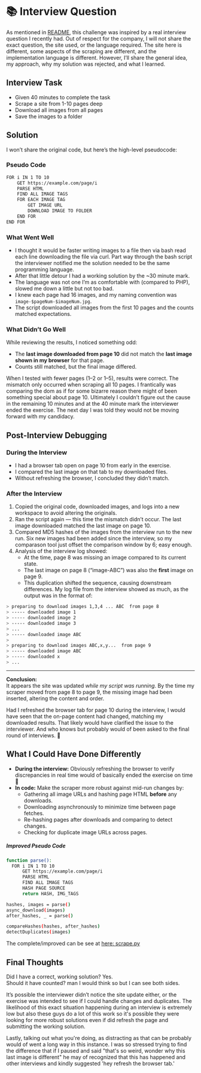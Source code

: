 # 📚 Interview Question

As mentioned in [README](../README.md), this challenge was inspired by a real interview question I recently had. Out of respect for the company, I will not share the exact question, the site used, or the language required. The site here is different, some aspects of the scraping are different, and the implementation language is different. However, I’ll share the general idea, my approach, why my solution was rejected, and what I learned.


## **Interview Task** 
- Given 40 minutes to complete the task
- Scrape a site from 1-10 pages deep 
- Download all images from all pages
- Save the images to a folder

## **Solution**
I won’t share the original code, but here’s the high-level pseudocode:

### Pseudo Code
```bash
FOR i IN 1 TO 10
    GET https://example.com/page/i
    PARSE HTML
    FIND ALL IMAGE TAGS
    FOR EACH IMAGE TAG
        GET IMAGE URL
        DOWNLOAD IMAGE TO FOLDER
    END FOR
END FOR
```
### **What Went Well**
- I thought it would be faster writing images to a file then via bash read each line downloading the file via curl. Part way through the bash script the interviewer notified me the solution needed to be the same programming language.
- After that little detour I had a working solution by the ~30 minute mark.
- The language was not one I’m as comfortable with (compared to PHP), slowed me down a little but not too bad.
- I knew each page had 16 images, and my naming convention was `image-$pageNum-$imageNum.jpg`.
- The script downloaded all images from the first 10 pages and the counts matched expectations.

### **What Didn’t Go Well**
While reviewing the results, I noticed something odd:
- The **last image downloaded from page 10** did not match the **last image shown in my browser** for that page.
- Counts still matched, but the final image differed.

When I tested with fewer pages (1–2 or 1–5), results were correct. The mismatch only occurred when scraping all 10 pages. I frantically was comparing the dom as if for some bizarre reason there might of been something special about page 10. Ultimately I couldn’t figure out the cause in the remaining 10 minutes and at the 40 minute mark the interviewer ended the exercise. The next day I was told they would not be moving forward with my candidacy.

## **Post-Interview Debugging**

### During the Interview
- I had a browser tab open on page 10 from early in the exercise.
- I compared the last image on that tab to my downloaded files.
- Without refreshing the browser, I concluded they didn’t match.

### After the Interview
1. Copied the original code, downloaded images, and logs into a new workspace to avoid altering the originals.
2. Ran the script again — this time the mismatch didn’t occur. The last image downloaded matched the last image on page 10.
3. Compared MD5 hashes of the images from the interview run to the new run. Six new images had been added since the interview, so my comparason tool just offset the comparison window by 6; easy enough. 
4. Analysis of the interview log showed:
    - At the time, page 8 was missing an image compared to its current state.
    - The last image on page 8 (“image-ABC”) was also the **first** image on page 9.
    - This duplication shifted the sequence, causing downstream differences. My log file from the interview showed as much, as the output was in the format of:

```bash
> preparing to download images 1,3,4 ... ABC  from page 8
> ----- downloaded image 1
> ----- downloaded image 2
> ----- downloaded image 3
> ...
> ----- downloaded image ABC
>
> preparing to download images ABC,x,y...  from page 9
> ----- downloaded image ABC
> ----- downloaded x
> ...
```
---

**Conclusion:**  
It appears the site was updated *while my script was running*. By the time my scraper moved from page 8 to page 9, the missing image had been inserted, altering the content and order.

Had I refreshed the browser tab for page 10 during the interview, I would have seen that the on-page content had changed, matching my downloaded results. That likely would have clarified the issue to the interviewer. And who knows but probably would of been asked to the final round of interviews.  🤦

## **What I Could Have Done Differently**
- **During the interview:** Obviously refreshing the browser to verify discrepancies in real time would of basically ended the exercise on time 🤦
- **In code:** Make the scraper more robust against mid-run changes by:
    - Gathering all image URLs and hashing page HTML **before** any downloads.
    - Downloading asynchronously to minimize time between page fetches.
    - Re-hashing pages after downloads and comparing to detect changes.
    - Checking for duplicate image URLs across pages.
      
##### Improved Pseudo Code
```bash
function parse():
  FOR i IN 1 TO 10
      GET https://example.com/page/i
      PARSE HTML
      FIND ALL IMAGE TAGS
      HASH PAGE SOURCE
      return HASH, IMG_TAGS

hashes, images = parse()
async_download(images)
after_hashes, _ = parse()

compareHashes(hashes, after_hashes)
detectDuplicates(images)
```
The complete/improved can be see at [here: scrape.py](scrape.py)

## **Final Thoughts**
Did I have a correct, working solution? Yes.  
Should it have counted? man I would think so but I can see both sides.

It’s possible the interviewer didn’t notice the site update either, or the exercise was intended to see if I could handle changes and duplicates. The likelihood of this exact situation happening during an interview is extremely low but also these guys do a lot of this work so it's possible they were looking for more robust solutions even if did refresh the page and submitting the working solution. 

Lastly, talking out what you're doing, as distracting as that can be probably would of went a long way in this instance. I was so stressed trying to find the difference that if I paused and said "that's so weird, wonder why this last image is different" he may of recognized that this has happened and other interviews and kindly suggested 'hey refresh the browser tab.'
